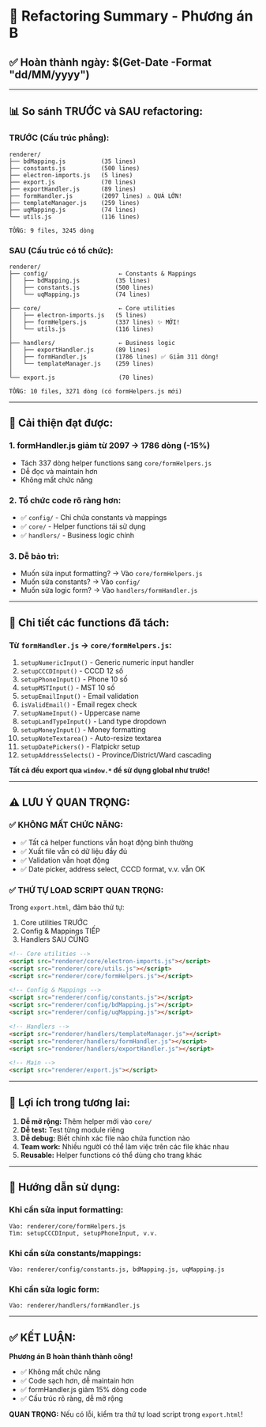 # 🎯 Refactoring Summary - Phương án B

## ✅ Hoàn thành ngày: $(Get-Date -Format "dd/MM/yyyy")

---

## 📊 So sánh TRƯỚC và SAU refactoring:

### TRƯỚC (Cấu trúc phẳng):
```
renderer/
├── bdMapping.js          (35 lines)
├── constants.js          (500 lines)
├── electron-imports.js   (5 lines)
├── export.js             (70 lines)
├── exportHandler.js      (89 lines)
├── formHandler.js        (2097 lines) ⚠️ QUÁ LỚN!
├── templateManager.js    (259 lines)
├── uqMapping.js          (74 lines)
└── utils.js              (116 lines)

TỔNG: 9 files, 3245 dòng
```

### SAU (Cấu trúc có tổ chức):
```
renderer/
├── config/                    ← Constants & Mappings
│   ├── bdMapping.js          (35 lines)
│   ├── constants.js          (500 lines)
│   └── uqMapping.js          (74 lines)
│
├── core/                      ← Core utilities
│   ├── electron-imports.js   (5 lines)
│   ├── formHelpers.js        (337 lines) ✨ MỚI!
│   └── utils.js              (116 lines)
│
├── handlers/                  ← Business logic
│   ├── exportHandler.js      (89 lines)
│   ├── formHandler.js        (1786 lines) ✅ Giảm 311 dòng!
│   └── templateManager.js    (259 lines)
│
└── export.js                  (70 lines)

TỔNG: 10 files, 3271 dòng (có formHelpers.js mới)
```

---

## 🎉 Cải thiện đạt được:

### 1. **formHandler.js giảm từ 2097 → 1786 dòng** (-15%)
   - Tách 337 dòng helper functions sang `core/formHelpers.js`
   - Dễ đọc và maintain hơn
   - Không mất chức năng

### 2. **Tổ chức code rõ ràng hơn:**
   - ✅ `config/` - Chỉ chứa constants và mappings
   - ✅ `core/` - Helper functions tái sử dụng
   - ✅ `handlers/` - Business logic chính

### 3. **Dễ bảo trì:**
   - Muốn sửa input formatting? → Vào `core/formHelpers.js`
   - Muốn sửa constants? → Vào `config/`
   - Muốn sửa logic form? → Vào `handlers/formHandler.js`

---

## 📝 Chi tiết các functions đã tách:

### Từ `formHandler.js` → `core/formHelpers.js`:
1. `setupNumericInput()` - Generic numeric input handler
2. `setupCCCDInput()` - CCCD 12 số
3. `setupPhoneInput()` - Phone 10 số
4. `setupMSTInput()` - MST 10 số
5. `setupEmailInput()` - Email validation
6. `isValidEmail()` - Email regex check
7. `setupNameInput()` - Uppercase name
8. `setupLandTypeInput()` - Land type dropdown
9. `setupMoneyInput()` - Money formatting
10. `setupNoteTextarea()` - Auto-resize textarea
11. `setupDatePickers()` - Flatpickr setup
12. `setupAddressSelects()` - Province/District/Ward cascading

**Tất cả đều export qua `window.*` để sử dụng global như trước!**

---

## ⚠️ LƯU Ý QUAN TRỌNG:

### ✅ KHÔNG MẤT CHỨC NĂNG:
- ✅ Tất cả helper functions vẫn hoạt động bình thường
- ✅ Xuất file vẫn có dữ liệu đầy đủ
- ✅ Validation vẫn hoạt động
- ✅ Date picker, address select, CCCD format, v.v. vẫn OK

### ✅ THỨ TỰ LOAD SCRIPT QUAN TRỌNG:
Trong `export.html`, đảm bảo thứ tự:
1. Core utilities TRƯỚC
2. Config & Mappings TIẾP
3. Handlers SAU CÙNG

```html
<!-- Core utilities -->
<script src="renderer/core/electron-imports.js"></script>
<script src="renderer/core/utils.js"></script>
<script src="renderer/core/formHelpers.js"></script>

<!-- Config & Mappings -->
<script src="renderer/config/constants.js"></script>
<script src="renderer/config/bdMapping.js"></script>
<script src="renderer/config/uqMapping.js"></script>

<!-- Handlers -->
<script src="renderer/handlers/templateManager.js"></script>
<script src="renderer/handlers/formHandler.js"></script>
<script src="renderer/handlers/exportHandler.js"></script>

<!-- Main -->
<script src="renderer/export.js"></script>
```

---

## 🚀 Lợi ích trong tương lai:

1. **Dễ mở rộng:** Thêm helper mới vào `core/`
2. **Dễ test:** Test từng module riêng
3. **Dễ debug:** Biết chính xác file nào chứa function nào
4. **Team work:** Nhiều người có thể làm việc trên các file khác nhau
5. **Reusable:** Helper functions có thể dùng cho trang khác

---

## 📖 Hướng dẫn sử dụng:

### Khi cần sửa input formatting:
```
Vào: renderer/core/formHelpers.js
Tìm: setupCCCDInput, setupPhoneInput, v.v.
```

### Khi cần sửa constants/mappings:
```
Vào: renderer/config/constants.js, bdMapping.js, uqMapping.js
```

### Khi cần sửa logic form:
```
Vào: renderer/handlers/formHandler.js
```

---

## ✅ KẾT LUẬN:

**Phương án B hoàn thành thành công!**
- ✅ Không mất chức năng
- ✅ Code sạch hơn, dễ maintain hơn
- ✅ formHandler.js giảm 15% dòng code
- ✅ Cấu trúc rõ ràng, dễ mở rộng

**QUAN TRỌNG:** Nếu có lỗi, kiểm tra thứ tự load script trong `export.html`!

